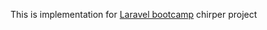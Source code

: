 This is implementation for [Laravel bootcamp](https://bootcamp.laravel.com/introduction) chirper project
